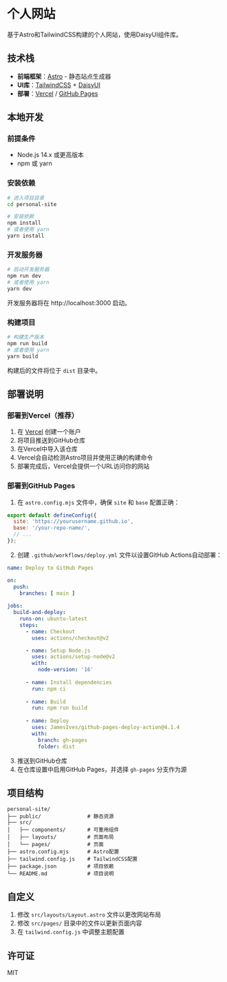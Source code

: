 # 个人网站

基于Astro和TailwindCSS构建的个人网站，使用DaisyUI组件库。

## 技术栈

- **前端框架**：[Astro](https://astro.build/) - 静态站点生成器
- **UI库**：[TailwindCSS](https://tailwindcss.com/) + [DaisyUI](https://daisyui.com/)
- **部署**：[Vercel](https://vercel.com/) / [GitHub Pages](https://pages.github.com/)

## 本地开发

### 前提条件

- Node.js 14.x 或更高版本
- npm 或 yarn

### 安装依赖

```bash
# 进入项目目录
cd personal-site

# 安装依赖
npm install
# 或者使用 yarn
yarn install
```

### 开发服务器

```bash
# 启动开发服务器
npm run dev
# 或者使用 yarn
yarn dev
```

开发服务器将在 http://localhost:3000 启动。

### 构建项目

```bash
# 构建生产版本
npm run build
# 或者使用 yarn
yarn build
```

构建后的文件将位于 `dist` 目录中。

## 部署说明

### 部署到Vercel（推荐）

1. 在 [Vercel](https://vercel.com/) 创建一个账户
2. 将项目推送到GitHub仓库
3. 在Vercel中导入该仓库
4. Vercel会自动检测Astro项目并使用正确的构建命令
5. 部署完成后，Vercel会提供一个URL访问你的网站

### 部署到GitHub Pages

1. 在 `astro.config.mjs` 文件中，确保 `site` 和 `base` 配置正确：

```js
export default defineConfig({
  site: 'https://yourusername.github.io',
  base: '/your-repo-name/',
  // ...
});
```

2. 创建 `.github/workflows/deploy.yml` 文件以设置GitHub Actions自动部署：

```yaml
name: Deploy to GitHub Pages

on:
  push:
    branches: [ main ]
  
jobs:
  build-and-deploy:
    runs-on: ubuntu-latest
    steps:
      - name: Checkout
        uses: actions/checkout@v2

      - name: Setup Node.js
        uses: actions/setup-node@v2
        with:
          node-version: '16'
          
      - name: Install dependencies
        run: npm ci
        
      - name: Build
        run: npm run build
        
      - name: Deploy
        uses: JamesIves/github-pages-deploy-action@4.1.4
        with:
          branch: gh-pages
          folder: dist
```

3. 推送到GitHub仓库
4. 在仓库设置中启用GitHub Pages，并选择 `gh-pages` 分支作为源

## 项目结构

```
personal-site/
├── public/               # 静态资源
├── src/
│   ├── components/       # 可重用组件
│   ├── layouts/          # 页面布局
│   └── pages/            # 页面
├── astro.config.mjs      # Astro配置
├── tailwind.config.js    # TailwindCSS配置
├── package.json          # 项目依赖
└── README.md             # 项目说明
```

## 自定义

1. 修改 `src/layouts/Layout.astro` 文件以更改网站布局
2. 修改 `src/pages/` 目录中的文件以更新页面内容
3. 在 `tailwind.config.js` 中调整主题配置

## 许可证

MIT 